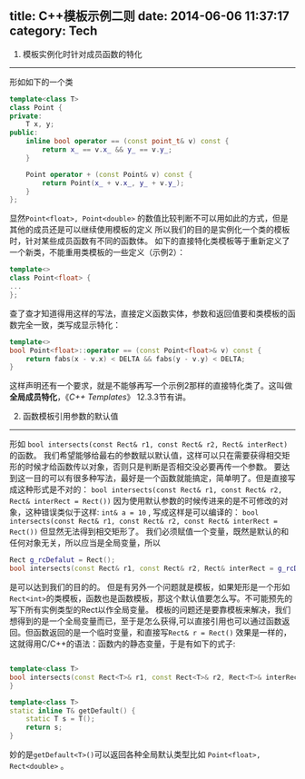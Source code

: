 title: C++模板示例二则
date: 2014-06-06 11:37:17
category: Tech
---
1. 模板实例化时针对成员函数的特化
---
形如如下的一个类
```cpp
template<class T>
class Point {
private:
    T x, y;
public:
    inline bool operator == (const point_t& v) const {
        return x_ == v.x_ && y_ == v.y_;
    }

    Point operator + (const Point& v) const {
        return Point(x_ + v.x_, y_ + v.y_);
    }
};
```
显然`Point<float>, Point<double>` 的数值比较判断不可以用如此的方式，但是其他的成员还是可以继续使用模板的定义
所以我们的目的是实例化一个类的模板时，针对某些成员函数有不同的函数体。
如下的直接特化类模板等于重新定义了一个新类，不能重用类模板的一些定义（示例2）：
```cpp
template<>
class Point<float> {
...
};
```
查了查才知道得用这样的写法，直接定义函数实体，参数和返回值要和类模板的函数完全一致，类写成显示特化：
```cpp
template<>
bool Point<float>::operator == (const Point<float>& v) const {
    return fabs(x - v.x) < DELTA && fabs(y - v.y) < DELTA;
}
```
这样声明还有一个要求，就是不能够再写一个示例2那样的直接特化类了。这叫做**全局成员特化**，《*C++ Templates*》 12.3.3节有讲。

2. 函数模板引用参数的默认值
---
形如 `bool intersects(const Rect& r1, const Rect& r2, Rect& interRect)` 的函数。
我们希望能够给最右的参数赋以默认值，这样可以只在需要获得相交矩形的时候才给函数传以对象，否则只是判断是否相交没必要再传一个参数。
要达到这一目的可以有很多种写法，最好是一个函数就能搞定，简单明了。但是直接写成这种形式是不对的：
`bool intersects(const Rect& r1, const Rect& r2, Rect& interRect = Rect())`
因为使用默认参数的时候传进来的是不可修改的对象，这种错误类似于这样: `int& a = 10` , 写成这样是可以编译的：
`bool intersects(const Rect& r1, const Rect& r2, const Rect& interRect = Rect())`
但显然无法得到相交矩形了。
我们必须赋值一个变量，既然是默认的和任何对象无关，所以应当是全局变量，所以
```cpp
Rect g_rcDefalut = Rect();
bool intersects(const Rect& r1, const Rect& r2, Rect& interRect = g_rcDefalut);
```
是可以达到我们的目的的。
但是有另外一个问题就是模板，如果矩形是一个形如`Rect<int>`的类模板，函数也是函数模板，那这个默认值要怎么写。不可能预先的写下所有实例类型的Rect以作全局变量。
模板的问题还是要靠模板来解决，我们想得到的是一个全局变量而已，至于是怎么获得,可以直接引用也可以通过函数返回。但函数返回的是一个临时变量，和直接写`Rect& r = Rect()` 效果是一样的，这就得用C/C++的语法：函数内的静态变量，于是有如下的式子:
```cpp

template<class T>
bool intersects(const Rect<T>& r1, const Rect<T>& r2, Rect<T>& interRect = getDefault< Rect<T> >()) {
}

template<class T>
static inline T& getDefault() {
    static T s = T();
    return s;
}
```
妙的是`getDefault<T>()`可以返回各种全局默认类型比如 `Point<float>, Rect<double>` 。
